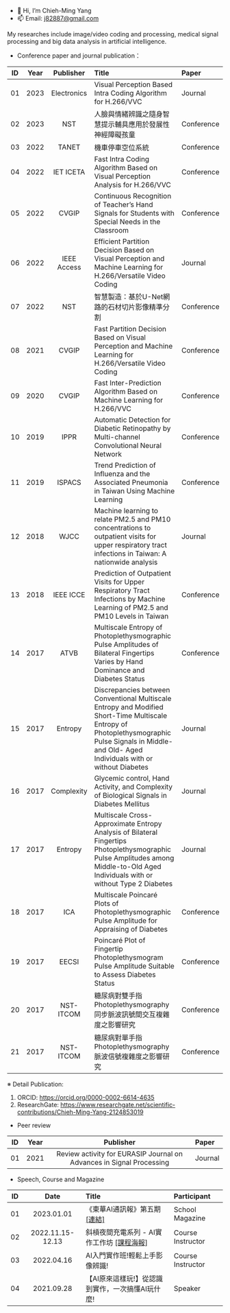 - 👋 Hi, I’m Chieh-Ming Yang
- 📫 Email: j82887@gmail.com

My researches include image/video coding and processing, medical signal processing and big data analysis in artificial intelligence.
- Conference paper and journal publication：

| ID | Year | Publisher | Title | Paper |
| :----: | :----: | :----: | :---- | :---- | 
| 01 | 2023 | Electronics | Visual Perception Based Intra Coding Algorithm for H.266/VVC | Journal |
| 02 | 2023 | NST | 人臉與情緒辨識之隨身智慧提示輔具應用於發展性神經障礙孩童 | Conference |
| 03 | 2022 | TANET | 機車停車空位系統 | Conference |
| 04 | 2022 | IET ICETA | Fast Intra Coding Algorithm Based on Visual Perception Analysis for H.266/VVC | Conference |
| 05 | 2022 | CVGIP | Continuous Recognition of Teacher’s Hand Signals for Students with Special Needs in the Classroom | Conference |
| 06 | 2022 | IEEE Access | Efficient Partition Decision Based on Visual Perception and Machine Learning for H.266/Versatile Video Coding | Journal |
| 07 | 2022 | NST | 智慧製造：基於U-Net網路的石材切片影像精準分割 | Conference |
| 08 | 2021 | CVGIP | Fast Partition Decision Based on Visual Perception and Machine Learning for H.266/Versatile Video Coding | Conference |
| 09 | 2020 | CVGIP | Fast Inter-Prediction Algorithm Based on Machine Learning for H.266/VVC | Conference |
| 10 | 2019 | IPPR | Automatic Detection for Diabetic Retinopathy by Multi-channel Convolutional Neural Network | Conference |
| 11 | 2019 | ISPACS | Trend Prediction of Influenza and the Associated Pneumonia in Taiwan Using Machine Learning | Conference |
| 12 | 2018 | WJCC | Machine learning to relate PM2.5 and PM10 concentrations to outpatient visits for upper respiratory tract infections in Taiwan: A nationwide analysis | Journal |
| 13 | 2018 | IEEE ICCE | Prediction of Outpatient Visits for Upper Respiratory Tract Infections by Machine Learning of PM2.5 and PM10 Levels in Taiwan | Conference |
| 14 | 2017 | ATVB | Multiscale Entropy of Photoplethysmographic Pulse Amplitudes of Bilateral Fingertips Varies by Hand Dominance and Diabetes Status | Conference |
| 15 | 2017 | Entropy | Discrepancies between Conventional Multiscale Entropy and Modified Short-Time Multiscale Entropy of Photoplethysmographic Pulse Signals in Middle- and Old- Aged Individuals with or without Diabetes | Journal |
| 16 | 2017 | Complexity | Glycemic control, Hand Activity, and Complexity of Biological Signals in Diabetes Mellitus | Journal |
| 17 | 2017 | Entropy | Multiscale Cross-Approximate Entropy Analysis of Bilateral Fingertips Photoplethysmographic Pulse Amplitudes among Middle-to-Old Aged Individuals with or without Type 2 Diabetes | Journal |
| 18 | 2017 | ICA | Multiscale Poincaré Plots of Photoplethysmographic Pulse Amplitude for Appraising of Diabetes | Conference |
| 19 | 2017 | EECSI | Poincaré Plot of Fingertip Photoplethysmogram Pulse Amplitude Suitable to Assess Diabetes Status | Conference |
| 20 | 2017 | NST-ITCOM | 糖尿病對雙手指Photoplethysmography同步脈波訊號間交互複雜度之影響研究 | Conference |
| 21 | 2017 | NST-ITCOM | 糖尿病對單手指Photoplethysmography脈波信號複雜度之影響研究 | Conference |

※ Detail Publication: 
1. ORCID: https://orcid.org/0000-0002-6614-4635
2. ResearchGate: https://www.researchgate.net/scientific-contributions/Chieh-Ming-Yang-2124853019


- Peer review

| ID | Year | Publisher | Paper |
| :----: | :----: | :----: | :---- | 
| 01 | 2021 | Review activity for EURASIP Journal on Advances in Signal Processing | Journal |

- Speech, Course and Magazine

| ID | Date | Title | Participant |
| :----: | :----: | :---- | :---- | 
| 01 | 2023.01.01 | 《東華AI通訊報》第五期[[連結]](https://aioffice.ndhu.edu.tw/var/file/201/1201/img/4513/260469265.pdf) | School Magazine | 
| 02 | 2022.11.15-12.13 | 斜槓夜間充電系列 - AI實作工作坊 [[課程海報]](https://eaiot.ndhu.edu.tw/var/file/194/1194/pictures/671/m/mczh-tw800x800_large35663_706373101632.jpg) | Course Instructor |
| 03 | 2022.04.16 | AI入門實作班!輕鬆上手影像辨識! | Course Instructor |
| 04 | 2021.09.28 | 【AI原來這樣玩!】從認識到實作，一次搞懂AI玩什麼! | Speaker |


